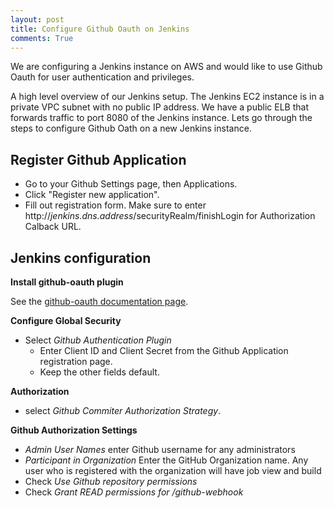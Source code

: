 ```yaml
---
layout: post
title: Configure Github Oauth on Jenkins
comments: True
---
```


We are configuring a Jenkins instance on AWS and would like to use Github Oauth for user authentication and privileges.

A high level overview of our Jenkins setup.  The Jenkins EC2 instance is in a private VPC subnet with no public IP address.  We have a public ELB that forwards traffic to port 8080 of the Jenkins instance.  Lets go through the steps to configure Github Oath on a new Jenkins instance.


Register Github Application
---------------------------

* Go to your Github Settings page, then Applications.  
* Click "Register new application".  
* Fill out registration form.  Make sure to enter http://*jenkins.dns.address*/securityRealm/finishLogin for Authorization Calback URL.

Jenkins configuration
---------------------
**Install github-oauth plugin**

See the [github-oauth documentation page](https://wiki.jenkins-ci.org/display/JENKINS/Github+OAuth+Plugin#GithubOAuthPlugin-Setup).

**Configure Global Security**

* Select *Github Authentication Plugin*
  * Enter Client ID and Client Secret from the Github Application registration page.  
  * Keep the other fields default.

**Authorization**

* select *Github Commiter Authorization Strategy*.

**Github Authorization Settings**

* *Admin User Names* enter Github username for any administrators
* *Participant in Organization*  Enter the GitHub Organization name.  Any user who is registered with the organization will have job view and build
* Check *Use Github repository permissions*
* Check *Grant READ permissions for /github-webhook*
